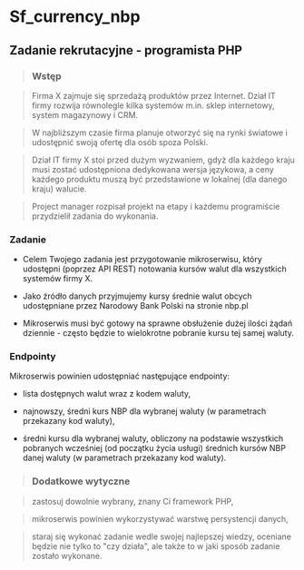 # Sf_currency_nbp

## Zadanie rekrutacyjne - programista PHP

> ### Wstęp

> Firma X zajmuje się sprzedażą produktów przez Internet. Dział IT firmy rozwija równolegle kilka systemów m.in. sklep internetowy, system magazynowy i CRM.

> W najbliższym czasie firma planuje otworzyć się na rynki światowe i udostępnić swoją ofertę dla osób spoza Polski.

> Dział IT firmy X stoi przed dużym wyzwaniem, gdyż dla każdego kraju musi zostać udostępniona dedykowana wersja językowa, a ceny każdego produktu muszą być przedstawione w lokalnej (dla danego kraju) walucie.

> Project manager rozpisał projekt na etapy i każdemu programiście przydzielił zadania do wykonania.

### Zadanie

* Celem Twojego zadania jest przygotowanie mikroserwisu, który udostępni (poprzez API REST) notowania kursów walut dla wszystkich systemów firmy X.

* Jako źródło danych przyjmujemy kursy średnie walut obcych udostępniane przez Narodowy Bank Polski na stronie
nbp.pl

* Mikroserwis musi być gotowy na sprawne obsłużenie dużej ilości żądań dziennie - często będzie to wielokrotne pobranie kursu tej samej waluty.

### Endpointy

Mikroserwis powinien udostępniać następujące endpointy:

* lista dostępnych walut wraz z kodem waluty,

* najnowszy, średni kurs NBP dla wybranej waluty (w parametrach przekazany kod waluty),

* średni kursu dla wybranej waluty, obliczony na podstawie wszystkich pobranych wcześniej (od początku życia usługi) średnich kursów NBP danej waluty (w parametrach przekazany kod waluty).

> ### Dodatkowe wytyczne

> zastosuj dowolnie wybrany, znany Ci framework PHP,

> mikroserwis powinien wykorzystywać warstwę persystencji danych,

> staraj się wykonać zadanie wedle swojej najlepszej wiedzy, oceniane będzie nie tylko to "czy działa", ale także to w jaki sposób zadanie zostało wykonane.



